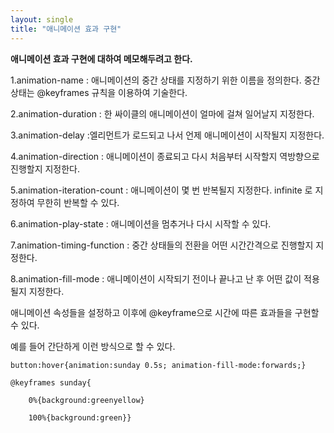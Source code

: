 ```yaml
---
layout: single
title: "애니메이션 효과 구현"
---
```


**애니메이션 효과 구현에 대하여 메모해두려고 한다.**

1.animation-name : 애니메이션의 중간 상태를 지정하기 위한 이름을 정의한다. 중간 상태는 @keyframes 규칙을 이용하여 기술한다.

2.animation-duration : 한 싸이클의 애니메이션이 얼마에 걸쳐 일어날지 지정한다.

3.animation-delay :엘리먼트가 로드되고 나서 언제 애니메이션이 시작될지 지정한다.

4.animation-direction : 애니메이션이 종료되고 다시 처음부터 시작할지 역방향으로 진행할지 지정한다.

5.animation-iteration-count : 애니메이션이 몇 번 반복될지 지정한다. infinite 로 지정하여 무한히 반복할 수 있다.

6.animation-play-state : 애니메이션을 멈추거나 다시 시작할 수 있다.

7.animation-timing-function : 중간 상태들의 전환을 어떤 시간간격으로 진행할지 지정한다.

8.animation-fill-mode : 애니메이션이 시작되기 전이나 끝나고 난 후 어떤 값이 적용될지 지정한다.



애니메이션 속성들을 설정하고 이후에 @keyframe으로 시간에 따른 효과들을 구현할 수 있다. 

예를 들어 간단하게 이런 방식으로 할 수 있다.

```
button:hover{animation:sunday 0.5s; animation-fill-mode:forwards;}

@keyframes sunday{
    
    0%{background:greenyellow}
    
    100%{background:green}}
```
